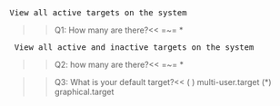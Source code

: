 <pre>View all active targets on the system </pre>
>>Q1: How many are there?<<
=~= *

<pre> View all active and inactive targets on the system</pre>
>>Q2: how many are there?<<
=~= * 

>>Q3: What is your default target?<<
( ) multi-user.target
(*) graphical.target


